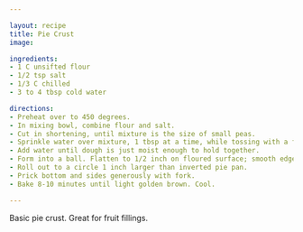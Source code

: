 ```yaml
---

layout: recipe
title: Pie Crust
image:

ingredients:
- 1 C unsifted flour
- 1/2 tsp salt
- 1/3 C chilled 
- 3 to 4 tbsp cold water

directions:
- Preheat over to 450 degrees.
- In mixing bowl, combine flour and salt.
- Cut in shortening, until mixture is the size of small peas.
- Sprinkle water over mixture, 1 tbsp at a time, while tossing with a fork. 
- Add water until dough is just moist enough to hold together.
- Form into a ball. Flatten to 1/2 inch on floured surface; smooth edges.
- Roll out to a circle 1 inch larger than inverted pie pan. 
- Prick bottom and sides generously with fork. 
- Bake 8-10 minutes until light golden brown. Cool.

---
```


Basic pie crust. Great for fruit fillings.